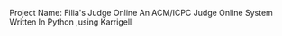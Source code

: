 Project Name: Filia's Judge Online
An ACM/ICPC Judge Online System
Written In Python ,using Karrigell
